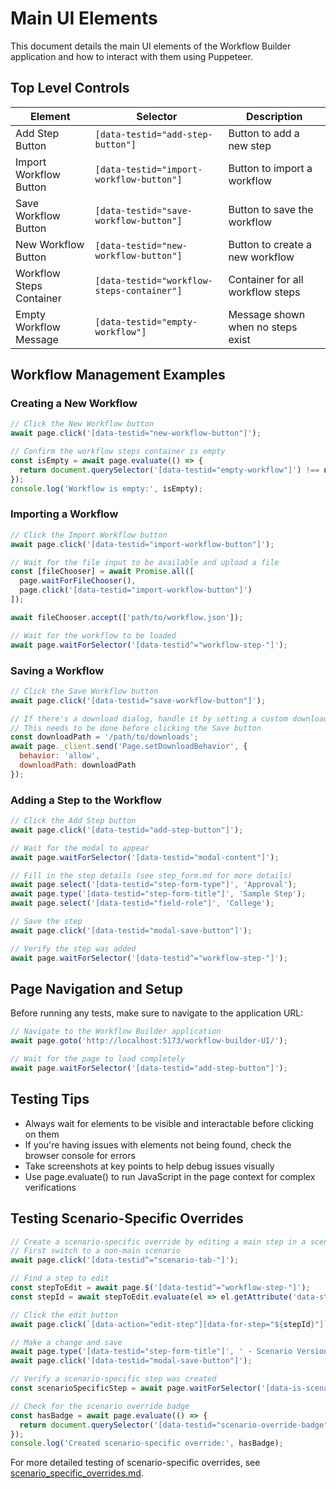 # Main UI Elements

This document details the main UI elements of the Workflow Builder application and how to interact with them using Puppeteer.

## Top Level Controls

| Element | Selector | Description |
|---------|----------|-------------|
| Add Step Button | `[data-testid="add-step-button"]` | Button to add a new step |
| Import Workflow Button | `[data-testid="import-workflow-button"]` | Button to import a workflow |
| Save Workflow Button | `[data-testid="save-workflow-button"]` | Button to save the workflow |
| New Workflow Button | `[data-testid="new-workflow-button"]` | Button to create a new workflow |
| Workflow Steps Container | `[data-testid="workflow-steps-container"]` | Container for all workflow steps |
| Empty Workflow Message | `[data-testid="empty-workflow"]` | Message shown when no steps exist |

## Workflow Management Examples

### Creating a New Workflow

```javascript
// Click the New Workflow button
await page.click('[data-testid="new-workflow-button"]');

// Confirm the workflow steps container is empty
const isEmpty = await page.evaluate(() => {
  return document.querySelector('[data-testid="empty-workflow"]') !== null;
});
console.log('Workflow is empty:', isEmpty);
```

### Importing a Workflow

```javascript
// Click the Import Workflow button
await page.click('[data-testid="import-workflow-button"]');

// Wait for the file input to be available and upload a file
const [fileChooser] = await Promise.all([
  page.waitForFileChooser(),
  page.click('[data-testid="import-workflow-button"]')
]);

await fileChooser.accept(['path/to/workflow.json']);

// Wait for the workflow to be loaded
await page.waitForSelector('[data-testid^="workflow-step-"]');
```

### Saving a Workflow

```javascript
// Click the Save Workflow button
await page.click('[data-testid="save-workflow-button"]');

// If there's a download dialog, handle it by setting a custom download path
// This needs to be done before clicking the Save button
const downloadPath = '/path/to/downloads';
await page._client.send('Page.setDownloadBehavior', {
  behavior: 'allow',
  downloadPath: downloadPath
});
```

### Adding a Step to the Workflow

```javascript
// Click the Add Step button
await page.click('[data-testid="add-step-button"]');

// Wait for the modal to appear
await page.waitForSelector('[data-testid="modal-content"]');

// Fill in the step details (see step_form.md for more details)
await page.select('[data-testid="step-form-type"]', 'Approval');
await page.type('[data-testid="step-form-title"]', 'Sample Step');
await page.select('[data-testid="field-role"]', 'College');

// Save the step
await page.click('[data-testid="modal-save-button"]');

// Verify the step was added
await page.waitForSelector('[data-testid^="workflow-step-"]');
```

## Page Navigation and Setup

Before running any tests, make sure to navigate to the application URL:

```javascript
// Navigate to the Workflow Builder application
await page.goto('http://localhost:5173/workflow-builder-UI/');

// Wait for the page to load completely
await page.waitForSelector('[data-testid="add-step-button"]');
```

## Testing Tips

- Always wait for elements to be visible and interactable before clicking on them
- If you're having issues with elements not being found, check the browser console for errors
- Take screenshots at key points to help debug issues visually
- Use page.evaluate() to run JavaScript in the page context for complex verifications

## Testing Scenario-Specific Overrides

```javascript
// Create a scenario-specific override by editing a main step in a scenario
// First switch to a non-main scenario
await page.click('[data-testid^="scenario-tab-"]');

// Find a step to edit
const stepToEdit = await page.$('[data-testid^="workflow-step-"]');
const stepId = await stepToEdit.evaluate(el => el.getAttribute('data-step-id'));

// Click the edit button
await page.click(`[data-action="edit-step"][data-for-step="${stepId}"]`);

// Make a change and save
await page.type('[data-testid="step-form-title"]', ' - Scenario Version');
await page.click('[data-testid="modal-save-button"]');

// Verify a scenario-specific step was created
const scenarioSpecificStep = await page.waitForSelector('[data-is-scenario-specific="true"]');

// Check for the scenario override badge
const hasBadge = await page.evaluate(() => {
  return document.querySelector('[data-testid="scenario-override-badge"]') !== null;
});
console.log('Created scenario-specific override:', hasBadge);
```

For more detailed testing of scenario-specific overrides, see [scenario_specific_overrides.md](./workflow_scenarios/scenario_specific_overrides.md).
